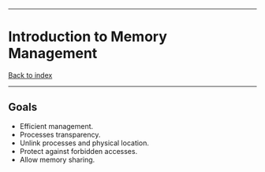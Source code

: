 
---
# Introduction to Memory Management

[Back to index](../index.md)

---
## Goals
- Efficient management.
- Processes transparency.
- Unlink processes and physical location.
- Protect against forbidden accesses.
- Allow memory sharing.
## 